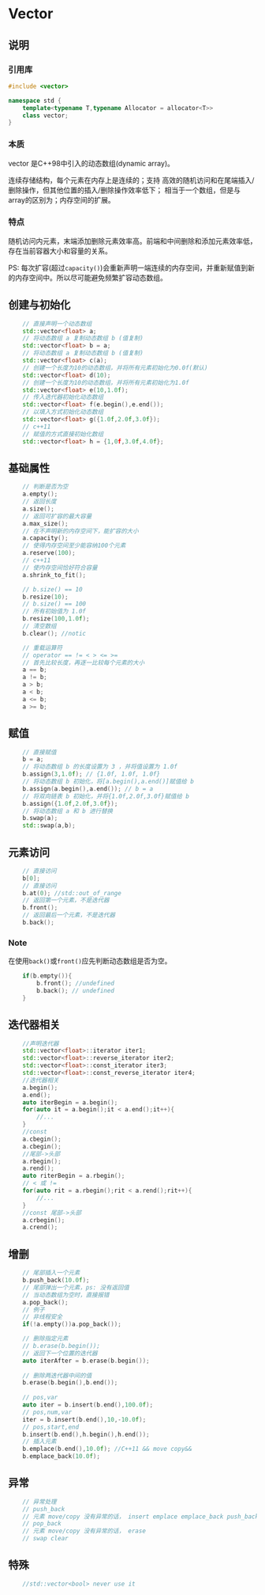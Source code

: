 <!--
 * @Author: your name
 * @Date: 2021-10-29 16:34:08
 * @LastEditTime: 2022-03-31 09:39:13
 * @LastEditors: Please set LastEditors
 * @Description: In User Settings Edit
 * @FilePath: /workspace/Blog/C++/STL/Vector.md
-->
# Vector

## 说明

### 引用库

```cpp
#include <vector>

namespace std {
    template<typename T,typename Allocator = allocator<T>>
    class vector;
}
```

### 本质

vector 是C++98中引入的动态数组(dynamic array)。

连续存储结构，每个元素在内存上是连续的；支持 高效的随机访问和在尾端插入/删除操作，但其他位置的插入/删除操作效率低下； 相当于一个数组，但是与array的区别为；内存空间的扩展。

### 特点

随机访问内元素，末端添加删除元素效率高。前端和中间删除和添加元素效率低，存在当前容器大小和容量的关系。

PS: 每次扩容(超过``capacity()``)会重新声明一端连续的内存空间，并重新赋值到新的内存空间中。所以尽可能避免频繁扩容动态数组。 

## 创建与初始化

```cpp
    // 直接声明一个动态数组
    std::vector<float> a;
    // 将动态数组 a 复制动态数组 b (值复制)
    std::vector<float> b = a;
    // 将动态数组 a 复制动态数组 b (值复制)
    std::vector<float> c(a);
    // 创建一个长度为10的动态数组，并将所有元素初始化为0.0f(默认)
    std::vector<float> d(10);
    // 创建一个长度为10的动态数组，并将所有元素初始化为1.0f
    std::vector<float> e(10,1.0f);
    // 传入迭代器初始化动态数组
    std::vector<float> f(e.begin(),e.end());
    // 以填入方式初始化动态数组
    std::vector<float> g({1.0f,2.0f,3.0f});
    // c++11
    // 赋值的方式直接初始化数组
    std::vector<float> h = {1,0f,3.0f,4.0f}; 
```

## 基础属性

```cpp
    // 判断是否为空
    a.empty();
    // 返回长度
    a.size();
    // 返回可扩容的最大容量
    a.max_size();
    // 在不声明新的内存空间下，能扩容的大小
    a.capacity();
    // 使得内存空间至少能容纳100个元素
    a.reserve(100);
    // c++11
    // 使内存空间恰好符合容量
    a.shrink_to_fit(); 

    // b.size() == 10
    b.resize(10);
    // b.size() == 100
    // 所有初始值为 1.0f
    b.resize(100,1.0f);
    // 清空数组
    b.clear(); //notic

    // 重载运算符
    // operator == != < > <= >=
    // 首先比较长度，再逐一比较每个元素的大小
    a == b;
    a != b;
    a > b;
    a < b;
    a <= b;
    a >= b;
```

## 赋值

```cpp
    // 直接赋值
    b = a;
    // 将动态数组 b 的长度设置为 3 ，并将值设置为 1.0f
    b.assign(3,1.0f); // {1.0f, 1.0f, 1.0f}
    // 将动态数组 b 初始化，将[a.begin(),a.end()]赋值给 b
    b.assign(a.begin(),a.end()); // b = a
    // 将双向链表 b 初始化，并将{1.0f,2.0f,3.0f}赋值给 b 
    b.assign({1.0f,2.0f,3.0f}); 
    // 将动态数组 a 和 b 进行替换
    b.swap(a);
    std::swap(a,b);
```

## 元素访问

```cpp
    // 直接访问
    b[0];
    // 直接访问
    b.at(0); //std::out_of_range
    // 返回第一个元素，不是迭代器
    b.front();
    // 返回最后一个元素，不是迭代器
    b.back(); 
```

### Note
在使用``back()``或``front()``应先判断动态数组是否为空。
```cpp
    if(b.empty()){
        b.front(); //undefined
        b.back(); // undefined
    }
```

## 迭代器相关

```cpp
    //声明迭代器
    std::vector<float>::iterator iter1;
    std::vector<float>::reverse_iterator iter2;
    std::vector<float>::const_iterator iter3;
    std::vector<float>::const_reverse_iterator iter4;
    //迭代器相关
    a.begin();
    a.end();
    auto iterBegin = a.begin();
    for(auto it = a.begin();it < a.end();it++){
        //...
    }
    //const
    a.cbegin();
    a.cbegin();
    //尾部->头部
    a.rbegin();
    a.rend();
    auto riterBegin = a.rbegin();
    // < 或 !=
    for(auto rit = a.rbegin();rit < a.rend();rit++){
        //...
    }
    //const 尾部->头部
    a.crbegin();
    a.crend();
```

## 增删

```cpp
    // 尾部插入一个元素
    b.push_back(10.0f);
    // 尾部弹出一个元素，ps: 没有返回值
    // 当动态数组为空时，直接报错
    a.pop_back();
    // 例子
    // 非线程安全
    if(!a.empty())a.pop_back());

    // 删除指定元素
    // b.erase(b.begin());
    // 返回下一个位置的迭代器
    auto iterAfter = b.erase(b.begin());
    
    // 删除两迭代器中间的值
    b.erase(b.begin(),b.end());
    
    // pos,var
    auto iter = b.insert(b.end(),100.0f);
    // pos,num,var
    iter = b.insert(b.end(),10,-10.0f);
    // pos,start,end
    b.insert(b.end(),h.begin(),h.end());
    // 插入元素
    b.emplace(b.end(),10.0f); //C++11 && move copy&&
    b.emplace_back(10.0f);
```

## 异常

```cpp
    // 异常处理
    // push_back
    // 元素 move/copy 没有异常的话， insert emplace emplace_back push_back
    // pop_back
    // 元素 move/copy 没有异常的话， erase
    // swap clear
```

## 特殊

```cpp
    //std::vector<bool> never use it
```
